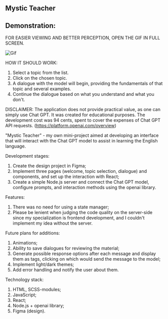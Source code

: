 ## Mystic Teacher

## Demonstration:

FOR EASIER VIEWING AND BETTER PERCEPTION, OPEN THE GIF IN FULL SCREEN.

![Gif](https://github.com/KIBINNANEKO/react-english-helper-openai/blob/main/frontend/src/assets/demonstration.gif)

HOW IT SHOULD WORK:
1. Select a topic from the list.
2. Click on the chosen topic.
3.  A dialogue with the model will begin, providing the fundamentals of that topic and several examples.
4.  Continue the dialogue based on what you understand and what you don't.

DISCLAIMER: The application does not provide practical value, as one can simply use Chat GPT. It was created for educational purposes. The development cost was 94 cents, spent to cover the expenses of Chat GPT API requests. (https://platform.openai.com/overview)

"Mystic Teacher" - my own mini-project aimed at developing an interface that will interact with the Chat GPT model to assist in learning the English language.

Development stages:

1. Create the design project in Figma;
2. Implement three pages (welcome, topic selection, dialogue) and components, and set up the interaction with React;
3. Create a simple Node.js server and connect the Chat GPT model, configure prompts, and interaction methods using the openai library.

Features:
1. There was no need for using a state manager;
2. Please be lenient when judging the code quality on the server-side since my specialization is frontend development, and I couldn't implement my idea without the server.

Future plans for additions:
1. Animations;
2. Ability to save dialogues for reviewing the material;
3. Generate possible response options after each message and display them as tags, clicking on which would send the message to the model;
4. Implement light/dark themes;
5. Add error handling and notify the user about them.

Technology stack:
1. HTML, SCSS-modules;
2. JavaScript;
3. React;
4. Node.js + openai library;
5. Figma (design).
